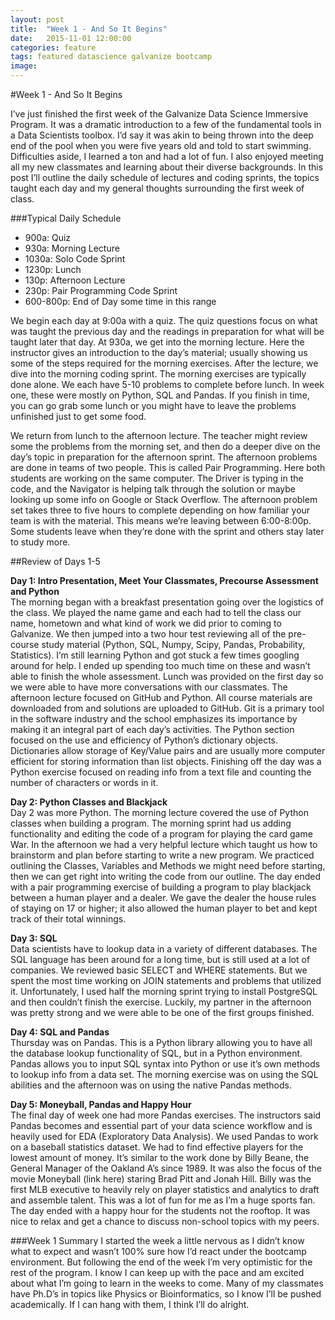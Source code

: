 ```yaml
---
layout: post
title:  "Week 1 - And So It Begins"
date:   2015-11-01 12:00:00
categories: feature
tags: featured datascience galvanize bootcamp
image:
---
```


#Week 1 - And So It Begins

I’ve just finished the first week of the Galvanize Data Science Immersive Program. It was a dramatic introduction to a few of the fundamental tools in a Data Scientists toolbox. I’d say it was akin to being thrown into the deep end of the pool when you were five years old and told to start swimming. Difficulties aside, I learned a ton and had a lot of fun. I also enjoyed meeting all my  new classmates and learning about their diverse backgrounds. In this post I’ll outline the daily schedule of lectures and coding sprints, the topics taught each day and my general thoughts surrounding the first week of class.

###Typical Daily Schedule

* 900a:	Quiz
* 930a:	Morning Lecture
* 1030a:	Solo Code Sprint
* 1230p:	Lunch
* 130p: 	Afternoon Lecture
* 230p: 	Pair Programming Code Sprint
* 600-800p: End of Day some time in this range

We begin each day at 9:00a with a quiz. The quiz questions focus on what was taught the previous day and the readings in preparation for what will be taught later that day. At 930a, we get into the morning lecture. Here the instructor gives an introduction to the day’s material; usually showing us some of the steps required for the morning exercises. After the lecture, we dive into the morning coding sprint. The morning exercises are typically done alone. We each have 5-10 problems to complete before lunch. In week one, these were mostly on Python, SQL and Pandas. If you finish in time, you can go grab some lunch or you might have to leave the problems unfinished just to get some food.

We return from lunch to the afternoon lecture. The teacher might review some the problems from the morning set, and then do a deeper dive on the day’s topic in preparation for the afternoon sprint. The afternoon problems are done in teams of two people. This is called Pair Programming. Here both students are working on the same computer. The Driver is typing in the code, and the Navigator is helping talk through the solution or maybe looking up some info on Google or Stack Overflow. The afternoon problem set takes three to five hours to complete depending on how familiar your team is with the material. This means we’re leaving between 6:00-8:00p. Some students leave when they’re done with the sprint and others stay later to study more.


##Review of Days 1-5

**Day 1: Intro Presentation, Meet Your Classmates, Precourse Assessment and Python**  
The morning began with a breakfast presentation going over the logistics of the class. We played the name game and each had to tell the class our name, hometown and what kind of work we did prior to coming to Galvanize. We then jumped into a two hour test reviewing all of the pre-course study material (Python, SQL, Numpy, Scipy, Pandas, Probability, Statistics). I’m still learning Python and got stuck a few times googling around for help. I ended up spending too much time on these and wasn’t able to finish the whole assessment. Lunch was provided on the first day so we were able to have more conversations with our classmates. The afternoon lecture focused on GitHub and Python. All course materials are downloaded from and solutions are uploaded to GitHub. Git is a primary tool in the software industry and the school emphasizes its importance by making it an integral part of each day’s activities. The Python section focused on the use and efficiency of Python’s dictionary objects. Dictionaries allow storage of Key/Value pairs and are usually more computer efficient for storing information than list objects. Finishing off the day was a Python exercise focused on reading info from a text file and counting the number of characters or words in it.

**Day 2: Python Classes and Blackjack**  
Day 2 was more Python. The morning lecture covered the use of Python classes when building a program. The morning sprint had us adding functionality and editing the code of a program for playing the card game War. In the afternoon we had a very helpful lecture which taught us how to brainstorm and plan before starting to write a new program. We practiced outlining the Classes, Variables and Methods we might need before starting, then we can get right into writing the code from our outline. The day ended with a pair programming exercise of building a program to play blackjack between a human player and a dealer. We gave the dealer the house rules of staying on 17 or higher; it also allowed the human player to bet and kept track of their total winnings.

**Day 3: SQL**  
Data scientists have to lookup data in a variety of different databases. The SQL language has been around for a long time, but is still used at a lot of companies. We reviewed basic SELECT and WHERE statements. But we spent the most time working on JOIN statements and problems that utilized it. Unfortunately, I used half the morning sprint trying to install PostgreSQL and then couldn’t finish the exercise. Luckily, my partner in the afternoon was pretty strong and we were able to be one of the first groups finished.

**Day 4: SQL and Pandas**  
Thursday was on Pandas. This is a Python library allowing you to have all the database lookup functionality of SQL, but in a Python environment. Pandas allows you to input SQL syntax into Python or use it’s own methods to lookup info from a data set. The morning exercise was on using the SQL abilities and the afternoon was on using the native Pandas methods.

**Day 5: Moneyball, Pandas and Happy Hour**  
The final day of week one had more Pandas exercises. The instructors said Pandas becomes and essential part of your data science workflow and is heavily used for EDA (Exploratory Data Analysis). We used Pandas to work on a baseball statistics dataset. We had to find effective players for the lowest amount of money. It’s similar to the work done by Billy Beane, the General Manager of the Oakland A’s since 1989. It was also the focus of the movie Moneyball (link here) staring Brad Pitt and Jonah Hill. Billy was the first MLB executive to heavily rely on player statistics and analytics to draft and assemble talent. This was a lot of fun for me as I’m a huge sports fan. The day ended with a happy hour for the students not the rooftop. It was nice to relax and get a chance to discuss non-school topics with my peers.


###Week 1 Summary
I started the week a little nervous as I didn’t know what to expect and wasn’t 100% sure how I’d react under the bootcamp environment. But following the end of the week I’m very optimistic for the rest of the program. I know I can keep up with the pace and am excited about what I’m going to learn in the weeks to come. Many of my classmates have Ph.D’s in topics like Physics or Bioinformatics, so I know I’ll be pushed academically. If I can hang with them, I think I’ll do alright.